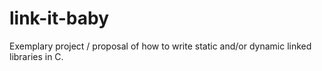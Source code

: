 # link-it-baby
Exemplary project / proposal of how to write static and/or dynamic linked libraries in C.
